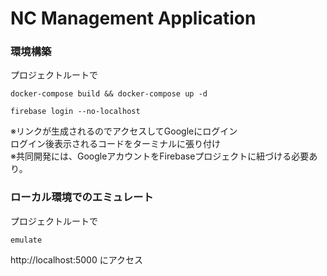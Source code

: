 # NC Management Application

### 環境構築
プロジェクトルートで
```
docker-compose build && docker-compose up -d
```
```
firebase login --no-localhost
```
※リンクが生成されるのでアクセスしてGoogleにログイン<br>
ログイン後表示されるコードをターミナルに張り付け<br>
※共同開発には、GoogleアカウントをFirebaseプロジェクトに紐づける必要あり。


### ローカル環境でのエミュレート
プロジェクトルートで
```
emulate
```
http://localhost:5000
にアクセス



